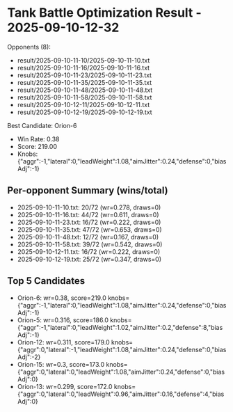 # Tank Battle Optimization Result - 2025-09-10-12-32

Opponents (8):
- result/2025-09-10-11-10/2025-09-10-11-10.txt
- result/2025-09-10-11-16/2025-09-10-11-16.txt
- result/2025-09-10-11-23/2025-09-10-11-23.txt
- result/2025-09-10-11-35/2025-09-10-11-35.txt
- result/2025-09-10-11-48/2025-09-10-11-48.txt
- result/2025-09-10-11-58/2025-09-10-11-58.txt
- result/2025-09-10-12-11/2025-09-10-12-11.txt
- result/2025-09-10-12-19/2025-09-10-12-19.txt

Best Candidate: Orion-6

- Win Rate: 0.38
- Score: 219.00
- Knobs: {"aggr":-1,"lateral":0,"leadWeight":1.08,"aimJitter":0.24,"defense":0,"biasAdj":-1}

## Per-opponent Summary (wins/total)
- 2025-09-10-11-10.txt: 20/72 (wr=0.278, draws=0)
- 2025-09-10-11-16.txt: 44/72 (wr=0.611, draws=0)
- 2025-09-10-11-23.txt: 16/72 (wr=0.222, draws=0)
- 2025-09-10-11-35.txt: 47/72 (wr=0.653, draws=0)
- 2025-09-10-11-48.txt: 12/72 (wr=0.167, draws=0)
- 2025-09-10-11-58.txt: 39/72 (wr=0.542, draws=0)
- 2025-09-10-12-11.txt: 16/72 (wr=0.222, draws=0)
- 2025-09-10-12-19.txt: 25/72 (wr=0.347, draws=0)

## Top 5 Candidates
- Orion-6: wr=0.38, score=219.0 knobs={"aggr":-1,"lateral":0,"leadWeight":1.08,"aimJitter":0.24,"defense":0,"biasAdj":-1}
- Orion-5: wr=0.316, score=186.0 knobs={"aggr":-1,"lateral":0,"leadWeight":1.02,"aimJitter":0.2,"defense":8,"biasAdj":-1}
- Orion-12: wr=0.311, score=179.0 knobs={"aggr":0,"lateral":-1,"leadWeight":1.08,"aimJitter":0.24,"defense":0,"biasAdj":-2}
- Orion-15: wr=0.3, score=173.0 knobs={"aggr":0,"lateral":0,"leadWeight":1.08,"aimJitter":0.24,"defense":0,"biasAdj":0}
- Orion-13: wr=0.299, score=172.0 knobs={"aggr":0,"lateral":0,"leadWeight":0.96,"aimJitter":0.16,"defense":4,"biasAdj":0}